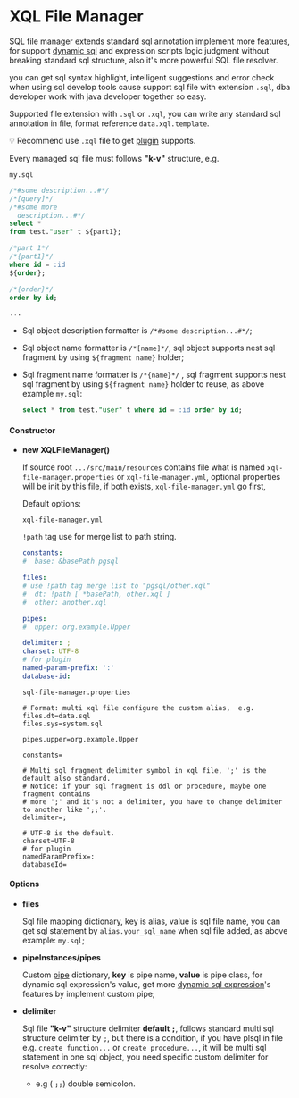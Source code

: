 # XQL File Manager

SQL file manager extends standard sql annotation implement more features, for support [dynamic sql](#Dynamic-SQL) and
expression scripts logic judgment without breaking standard sql structure, also it's more powerful SQL file resolver.

you can get sql syntax highlight, intelligent suggestions and error check when using sql develop tools cause support sql
file with extension `.sql`, dba developer work with java developer together so easy.

Supported file extension with `.sql` or `.xql`, you can write any standard sql annotation in file, format
reference `data.xql.template`.

:bulb: Recommend use `.xql` file to get [plugin](#IDEA-plugin-support) supports.

Every managed sql file must follows **"k-v"** structure, e.g.

`my.sql`

```sql
/*#some description...#*/
/*[query]*/
/*#some more 
  description...#*/
select *
from test."user" t ${part1};

/*part 1*/
/*{part1}*/
where id = :id
${order};

/*{order}*/
order by id;

...
```
- Sql object description formatter is `/*#some description...#*/`;

- Sql object name formatter is `/*[name]*/`, sql object supports nest sql fragment by using `${fragment name}` holder;

- Sql fragment name formatter is `/*{name}*/` , sql fragment supports nest sql fragment by using `${fragment name}`
  holder to reuse, as above example `my.sql`:

  ```sql
  select * from test."user" t where id = :id order by id;
  ```

#### Constructor

- **new XQLFileManager()**

  If source root `.../src/main/resources` contains file what is named `xql-file-manager.properties`
  or `xql-file-manager.yml`, optional properties will be init by this file, if both exists, `xql-file-manager.yml` go
  first,

  Default options:

  `xql-file-manager.yml`

  `!path` tag use for merge list to path string.

  ```yaml
  constants:
  #  base: &basePath pgsql
  
  files:
  # use !path tag merge list to "pgsql/other.xql"
  #  dt: !path [ *basePath, other.xql ]
  #  other: another.xql
  
  pipes:
  #  upper: org.example.Upper
  
  delimiter: ;
  charset: UTF-8
  # for plugin
  named-param-prefix: ':'
  database-id:
  ```

  `sql-file-manager.properties`

  ```properties
  # Format: multi xql file configure the custom alias,  e.g.
  files.dt=data.sql
  files.sys=system.sql
  
  pipes.upper=org.example.Upper
  
  constants=
  
  # Multi sql fragment delimiter symbol in xql file, ';' is the default also standard.
  # Notice: if your sql fragment is ddl or procedure, maybe one fragment contains
  # more ';' and it's not a delimiter, you have to change delimiter to another like ';;'.
  delimiter=;
  
  # UTF-8 is the default.
  charset=UTF-8
  # for plugin
  namedParamPrefix=:
  databaseId=
  ```

#### Options

- **files**

  Sql file mapping dictionary, key is alias, value is sql file name, you can get sql statement by `alias.your_sql_name`
  when sql file added, as above example: `my.sql`;

- **pipeInstances/pipes**

  Custom [pipe](#Pipe) dictionary, **key** is pipe name, **value** is pipe class, for dynamic sql expression's value,
  get more [dynamic sql expression](#Expression-script)'s features by implement custom pipe;

- **delimiter**

  Sql file **"k-v"** structure delimiter **default `;`**, follows standard multi sql structure delimiter by `;`, but
  there is a condition, if you have plsql in file e.g. `create function...` or `create procedure...`, it will be multi
  sql statement in one sql object, you need specific custom delimiter for resolve correctly:

    - e.g ( `;;`) double semicolon.

